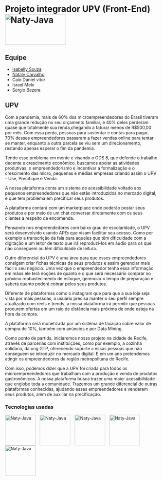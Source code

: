 # Projeto integrador UPV (Front-End)  <img align="center" alt="Naty-Java" height="100" width="200" src="https://i.imgur.com/X1Wvbro.png" >
  


## Equipe
- <a href="https://github.com/issasouza">Isabelly Souza </a>
-  <a href="https://github.com/Nataly-Carvalho">Nataly Carvalho</a>
-  Caio Daniel vitor
-  Israel Melo 
-  Sergio Bezera

## UPV

Com a pandemia, mais de 60% dos microempreendedores do Brasil tiveram uma grande redução no seu orçamento familiar, e 40% deles perderam quase que totalmente sua renda,chegando a faturar menos de R$500,00 por mês. Com essa perda, pessoas para sustentar e contas para pagar, 70% desses empreendedores passaram a fazer vendas online para tentar se manter, enquanto a outra parcela se viu sem um direcionamento, restando apenas esperar o fim da pandemia.

Tendo esse problema em mente e visando o ODS 8, que defende o trabalho decente e crescimento econômico, buscamos apoiar as atividades produtivas, o empreendedorismo e incentivar a formalização e o crescimento das micro, pequenas e médias empresas criando assim o UPV - Use, Precifique e Venda.

A nossa plataforma conta um sistema de acessibilidade voltado aos pequenos empreendedores que não estão introduzidos no mercado digital, e que tem problema em precificar seus produtos.

A plataforma contará com um marketplace onde poderão postar seus produtos e por meio de um chat conversar diretamente com os seus clientes a respeito da encomenda.

Pensando nos empreendedores com baixo grau de escolaridade, 
o UPV será desenvolvido usando API’s que visam facilitar seu acesso. Como por exemplo a transcrição da fala para aqueles que têm dificuldade com a digitação e um leitor de texto que irá reproduzi-los em áudio para os que não conseguem ou têm dificuldade de leitura.

Outro diferencial do UPV é uma área para que esses empreendedores consigam criar fichas técnicas de seus produtos e assim gerenciar mais fácil o seu negócio. Uma vez que o empreendedor tenha essa informação em mãos ele terá noções de quanto e o que será necessário comprar no próximo reabastecimento de estoque, gerenciar o tempo de preparação e saberá quanto poderá cobrar pelos seus produtos. 

Diferente de plataformas como o instagram que para que a sua loja seja vista por mais pessoas, o usuário precisa manter o seu perfil sempre atualizado com reels e trends, a nossa plataforma irá permitir que pessoas procurem ofertas em um raio de distância mais próxima de onde esteja na hora da compra.

A plataforma será monetizada por um sistema de taxação sobre valor de compra de 10%, também com anúncios e por Data Mining.

Como ponto de partida, iniciaremos nosso projeto na cidade de Recife, através de parcerias com instituições, como por exemplo, a cozinha solidária, da ong GTP, oferecendo suporte a essas pessoas que não conseguem se introduzir no mercado digital. E em um ano pretendemos atingir os empreendedores da região metropolitana do Recife. 

Com isso, podemos dizer que a UPV foi criada para todos os microempreendedores que trabalham com a produção e venda de produtos gastronômicos. A nossa plataforma busca trazer uma maior acessibilidade que englobe toda a comunidade.  Trazemos um grande diferencial de outras plataformas conhecidas, ajudando esses empreendedores a venderem seus produtos, além de auxiliar na precificação.

### Tecnologias usadas 

<div>
 <img align="center" alt="Naty-Java" height="100" width="100" src="https://cdn.jsdelivr.net/gh/devicons/devicon/icons/html5/html5-original.svg" />
-
<img align="center" alt="Naty-Java" height="100" width="100" src="https://cdn.jsdelivr.net/gh/devicons/devicon/icons/css3/css3-original.svg" />
-
<img align="center" alt="Naty-Java" height="100" width="100" src="https://cdn.jsdelivr.net/gh/devicons/devicon/icons/typescript/typescript-original.svg" />
-
<img align="center" alt="Naty-Java" height="100" width="100" src="https://cdn.jsdelivr.net/gh/devicons/devicon/icons/bootstrap/bootstrap-original.svg" />
-
<img align="center" alt="Naty-Java" height="100" width="100" src="https://cdn.jsdelivr.net/gh/devicons/devicon/icons/angularjs/angularjs-original.svg" />
          
          
          
 
 </div>
          

